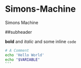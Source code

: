 # Simons-Machine

Simons Machine

##subheader

**bold** and *italic* and some inline `code`

````bash
# A Comment
echo 'Hello World'
echo "$VARIABLE"
```
